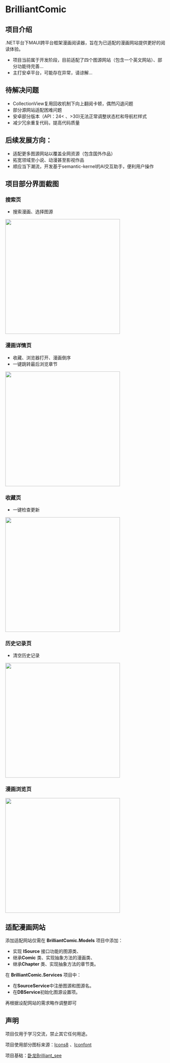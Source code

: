 # BrilliantComic
## 项目介绍
.NET平台下MAUI跨平台框架漫画阅读器，旨在为已适配的漫画网站提供更好的阅读体验。

- 项目当前属于开发阶段，目前适配了四个图源网站（包含一个英文网站）、部分功能待完善...
- 主打安卓平台，可能存在异常，请谅解...
  
## 待解决问题
- CollectionView复用回收机制下向上翻阅卡顿，偶然闪退问题
- 部分源网站适配困难问题
- 安卓部分版本（API：24< 、>30)无法正常调整状态栏和导航栏样式
- 减少冗余重复代码，提高代码质量

## 后续发展方向：
- 适配更多图源网站以覆盖全网资源（包含国外作品）
- 拓宽领域至小说、动漫甚至影视作品
- 顺应当下潮流，开发基于semantic-kernel的AI交互助手，便利用户操作

## 项目部分界面截图
### 搜索页
- 搜索漫画、选择图源
<img src="img/searchPage.jpg" width="360px" />

### 漫画详情页
- 收藏、浏览器打开、漫画倒序
- 一键跳转最后浏览章节
<img src="img/detailPage.jpg" width="360px" />

### 收藏页
- 一键检查更新
<img src="img/favoritePage.jpg" width="360px" />

### 历史记录页
- 清空历史记录
<img src="img/historyPage.jpg" width="360px" />

### 漫画浏览页
<img src="img/browsePage.jpg" width="360px" />

## 适配漫画网站
添加适配网站仅需在 **BrilliantComic.Models** 项目中添加：
- 实现 **ISource** 接口功能的图源类、
- 继承**Comic** 类、实现抽象方法的漫画类、
- 继承**Chapter** 类、实现抽象方法的章节类。

在 **BrilliantComic.Services** 项目中：
- 在**SourceService**中注册图源和图源名。
- 在**DBService**初始化图源设置项。

再根据设配网站的需求略作调整即可

## 声明

项目仅用于学习交流，禁止其它任何用途。

项目使用部分图标来源：[Icons8](https://icons8.com) 、[Iconfont](https://www.iconfont.cn)

项目基础：[卧龙Brilliant_see](https://gitee.com/long2023/brilliant_see?_from=gitee_search)
